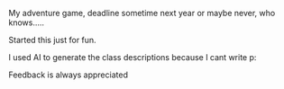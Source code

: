 My adventure game, deadline sometime next year or maybe never, who knows.....

Started this just for fun.

I used AI to generate the class descriptions because I cant write p:

Feedback is always appreciated 
